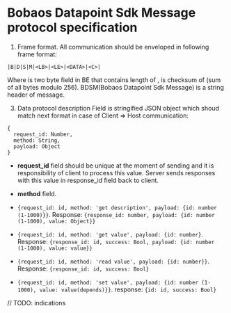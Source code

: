 # Bobaos Datapoint Sdk Message protocol specification

1. Frame format.
All communication should be enveloped in following frame format:
```
|B|D|S|M|<LB>|<LE>|<DATA>|<C>|
```
Where <L> is two byte field in BE that contains length of <DATA>, <C> is checksum of <DATA> (sum of all bytes modulo 256). BDSM(Bobaos Datapoint Sdk Message) is a string header of message.

3. Data protocol description
Field <DATA> is stringified JSON object which shoud match next format in case of Client => Host communication:

```
{
  request_id: Number,
  method: String,
  payload: Object
}

```

* **request_id** field should be unique at the moment of sending and it is responsibility of client to process this value. Server sends responses with this value in response_id field back to client.

* **method** field. 
 *  ```{request_id: id, method: 'get description', payload: {id: number (1-1000)}}```. Response: ```{response_id: number, payload: {id: number (1-1000), value: Object}}```
 *  ```{request_id: id, method: 'get value', payload: {id: number}```. Response: ```{response_id: id, success: Bool, payload: {id: number (1-1000), value: value}}```
 *  ```{request_id: id, method: 'read value', payload: {id: number}}```. Response: ```{response_id: id, success: Bool}```
 *  ```{request_id: id, method: 'set value', payload: {id: number (1-1000), value: value(depends)}}```. response: ```{id: id, success: Bool}```

// TODO: indications 
